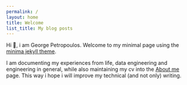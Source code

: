 ```yaml
---
permalink: /
layout: home
title: Welcome
list_title: My blog posts
---
```


Hi 👋, i am George Petropoulos. Welcome to my minimal page using the [minima jekyll theme](https://github.com/jekyll/minima/). 

I am documenting my experiences from life, data engineering and engineering in general, while also maintaining my cv into the [About me](/about) page. This way i hope i will improve my technical (and not only) writing. 